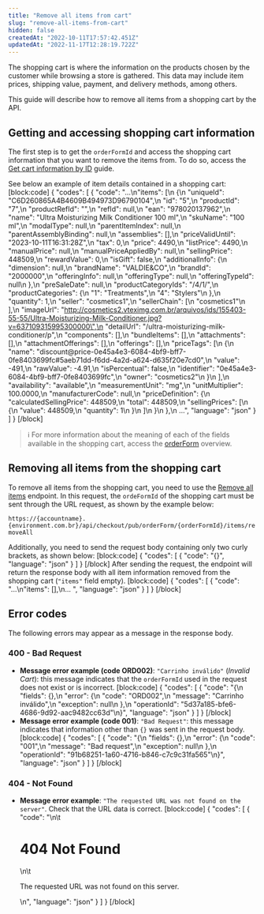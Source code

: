 ```yaml
---
title: "Remove all items from cart"
slug: "remove-all-items-from-cart"
hidden: false
createdAt: "2022-10-11T17:57:42.451Z"
updatedAt: "2022-11-17T12:28:19.722Z"
---
```

The shopping cart is where the information on the products chosen by the customer while browsing a store is gathered. This data may include item prices, shipping value, payment, and delivery methods, among others.

This guide will describe how to remove all items from a shopping cart by the API.

## Getting and accessing shopping cart information

The first step is to get the `orderFormId` and access the shopping cart information that you want to remove the items from. To do so, access the [Get cart information by ID](https://developers.vtex.com/vtex-rest-api/docs/get-cart-information-by-id) guide.

See below an example of item details contained in a shopping cart:
[block:code]
{
  "codes": [
    {
      "code": "...\n\"items\": [\n        {\n            \"uniqueId\": \"C6D260865A4B4609B494973D96790104\",\n            \"id\": \"5\",\n            \"productId\": \"7\",\n            \"productRefId\": \"\",\n            \"refId\": null,\n            \"ean\": \"978020137962\",\n            \"name\": \"Ultra Moisturizing Milk Conditioner 100 ml\",\n            \"skuName\": \"100 ml\",\n            \"modalType\": null,\n            \"parentItemIndex\": null,\n            \"parentAssemblyBinding\": null,\n            \"assemblies\": [],\n            \"priceValidUntil\": \"2023-10-11T16:31:28Z\",\n            \"tax\": 0,\n            \"price\": 4490,\n            \"listPrice\": 4490,\n            \"manualPrice\": null,\n            \"manualPriceAppliedBy\": null,\n            \"sellingPrice\": 448509,\n            \"rewardValue\": 0,\n            \"isGift\": false,\n            \"additionalInfo\": {\n                \"dimension\": null,\n                \"brandName\": \"VALDIE&CO\",\n                \"brandId\": \"2000000\",\n                \"offeringInfo\": null,\n                \"offeringType\": null,\n                \"offeringTypeId\": null\n            },\n            \"preSaleDate\": null,\n            \"productCategoryIds\": \"/4/1/\",\n            \"productCategories\": {\n                \"1\": \"Treatments\",\n                \"4\": \"Stylers\"\n            },\n            \"quantity\": 1,\n            \"seller\": \"cosmetics1\",\n            \"sellerChain\": [\n                \"cosmetics1\"\n            ],\n            \"imageUrl\": \"http://cosmetics2.vteximg.com.br/arquivos/ids/155403-55-55/Ultra-Moisturizing-Milk-Conditioner.jpg?v=637109315995300000\",\n            \"detailUrl\": \"/ultra-moisturizing-milk-conditioner/p\",\n            \"components\": [],\n            \"bundleItems\": [],\n            \"attachments\": [],\n            \"attachmentOfferings\": [],\n            \"offerings\": [],\n            \"priceTags\": [\n                {\n                    \"name\": \"discount@price-0e45a4e3-6084-4bf9-bff7-0fe8403699fc#5aeb71dd-f6dd-4a2d-a624-d635f20e7cd0\",\n                    \"value\": -491,\n                    \"rawValue\": -4.91,\n                    \"isPercentual\": false,\n                    \"identifier\": \"0e45a4e3-6084-4bf9-bff7-0fe8403699fc\",\n                    \"owner\": \"cosmetics2\"\n                }\n            ],\n            \"availability\": \"available\",\n            \"measurementUnit\": \"mg\",\n            \"unitMultiplier\": 100.0000,\n            \"manufacturerCode\": null,\n            \"priceDefinition\": {\n                \"calculatedSellingPrice\": 448509,\n                \"total\": 448509,\n                \"sellingPrices\": [\n                    {\n                        \"value\": 448509,\n                        \"quantity\": 1\n                    }\n                ]\n            }\n        },\n  ...",
      "language": "json"
    }
  ]
}
[/block]

> ℹ️️ For more information about the meaning of each of the fields available in the shopping cart, access the [orderForm](https://developers.vtex.com/vtex-rest-api/reference/orderform-fields) overview.

## Removing all items from the shopping cart 

To remove all items from the shopping cart, you need to use the [Remove all items](https://developers.vtex.com/vtex-rest-api/reference/removeallitems) endpoint. In this request, the `ordeFormId` of the shopping cart must be sent through the URL request, as shown by the example below:

`https://{accountname}.{environment.com.br}/api/checkout/pub/orderForm/{orderFormId}/items/removeAll`

Additionally, you need to send the request body containing only two curly brackets, as shown below:
[block:code]
{
  "codes": [
    {
      "code": "{}",
      "language": "json"
    }
  ]
}
[/block]
After sending the request, the endpoint will return the response body with all item information removed from the shopping cart (`"items"` field empty).
[block:code]
{
  "codes": [
    {
      "code": "...\n\"items\": [],\n...  ",
      "language": "json"
    }
  ]
}
[/block]
## Error codes

The following errors may appear as a message in the response body.

### 400 - Bad Request

- **Message error example (code ORD002)**: `"Carrinho inválido"` (*Invalid Cart*): this message indicates that the `orderFormId` used in the request does not exist or is incorrect.
[block:code]
{
  "codes": [
    {
      "code": "{\n    \"fields\": {},\n    \"error\": {\n        \"code\": \"ORD002\",\n        \"message\": \"Carrinho inválido\",\n        \"exception\": null\n    },\n    \"operationId\": \"5d37a185-bfe6-4686-9d92-aac9482cc63d\"\n}",
      "language": "json"
    }
  ]
}
[/block]
- **Message error example (code 001)**: `"Bad Request"`: this message indicates that information other than `{}` was sent in the request body.
[block:code]
{
  "codes": [
    {
      "code": "{\n    \"fields\": {},\n    \"error\": {\n        \"code\": \"001\",\n        \"message\": \"Bad request\",\n        \"exception\": null\n    },\n    \"operationId\": \"91b68251-1a60-4716-b846-c7c9c31fa565\"\n}",
      "language": "json"
    }
  ]
}
[/block]

### 404 - Not Found

- **Message error example**: `"The requested URL was not found on the server"`. Check that the URL data is correct.
[block:code]
{
  "codes": [
    {
      "code": "<body>\n\t<h1>404 Not Found</h1>\n\t<p>The requested URL was not found on this server.</p>\n</body>",
      "language": "json"
    }
  ]
}
[/block]